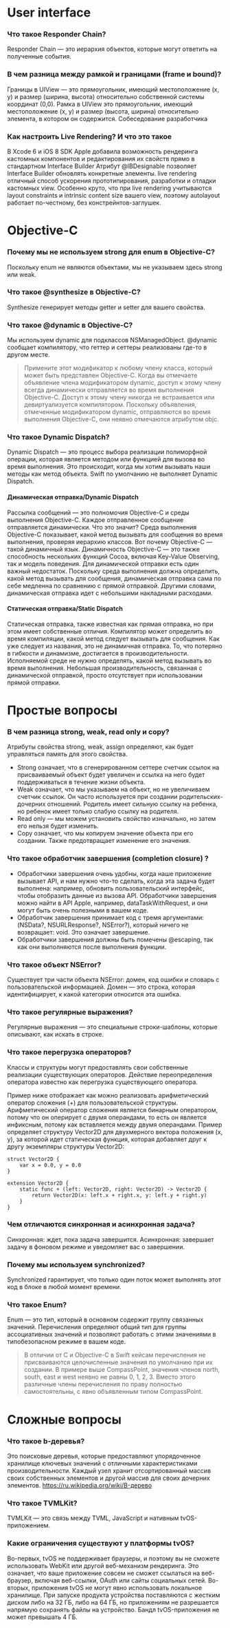 # User interface
### Что такое Responder Chain?
Responder Chain — это иерархия объектов, которые могут ответить на полученные события.

### В чем разница между рамкой и границами (frame и bound)?
Границы в UIView — это прямоугольник, имеющий местоположение (x, y) и размер (ширина, высота) относительно собственной системы координат (0,0).
Рамка в UIView это прямоугольник, имеющий местоположение (x, y) и размер (высота, ширина) относительно элемента, в котором он содержится.
Собеседование разработчика

### Как настроить Live Rendering? И что это такое
В Xcode 6 и iOS 8 SDK Apple добавила возможность рендеринга кастомных компонентов и редактирования их свойств прямо в стандартном Interface Builder 
Атрибут @IBDesignable позволяет Interface Builder обновлять конкретные элементы.
live rendering отличный способ ускорения прототипирования, разработки и отладки кастомных view. Особенно круто, что при live rendering учитываются layout constraints и intrinsic content size вашего view, поэтому autolayout работает по-честному, без констрейнтов-заглушек.

# Objective-C
### Почему мы не используем strong для enum в Objective-C?
Поскольку enum не являются объектами, мы не указываем здесь strong или weak.

### Что такое @synthesize в Objective-C?
Synthesize генерирует методы getter и setter для вашего свойства.

### Что такое @dynamic в Objective-C?
Мы используем dynamic для подклассов NSManagedObject. @dynamic сообщает компилятору, что геттер и сеттеры реализованы где-то в другом месте.

> Примените этот модификатор к любому члену класса, который может быть представлен Objective-C. Когда вы отмечаете объявление члена модификатором dynamic, доступ к этому члену всегда динамически отправляется во время выполнения Objective-C. Доступ к этому члену никогда не встраивается или девиртуализуется компилятором.
> Поскольку объявления, отмеченные модификатором dynamic, отправляются во время выполнения Objective-C, они неявно отмечаются атрибутом objc.

### Что такое Dynamic Dispatch?
Dynamic Dispatch — это процесс выбора реализации полиморфной операции, которая является методом или функцией для вызова во время выполнения. Это происходит, когда мы хотим вызывать наши методы как метод объекта. Swift по умолчанию не выполняет Dynamic Dispatch.

#### Динамическая отправка/Dynamic Dispatch
Рассылка сообщений — это полномочия Objective-C и среды выполнения Objective-C. Каждое отправленное сообщение отправляется динамически. Что это значит? Среда выполнения Objective-C показывает, какой метод вызывать для сообщения во время выполнения, проверяя иерархию классов. Вот почему Objective-C — такой динамичный язык. Динамичность Objective-C — это также способность нескольких функций Cocoa, включая Key-Value Observing, так и модель поведения.
Для динамической отправки есть один важный недостаток. Поскольку среда выполнения должна определить, какой метод вызывать для сообщения, динамическая отправка сама по себе медленна по сравнению с прямой отправкой. Другими словами, динамическая отправка идет с небольшими накладными расходами.

#### Статическая отправка/Static Dispatch
Статическая отправка, также известная как прямая отправка, но при этом имеет собственные отличия. Компилятор может определить во время компиляции, какой метод следует вызывать для сообщения. Как уже следует из названия, это не динамичная отправка. То, что потеряно в гибкости и динамизме, достигается в производительности.
Исполняемой среде не нужно определять, какой метод вызывать во время выполнения. Небольшая производительность, связанная с динамической отправкой, просто отсутствует при использовании прямой отправки.

# Простые вопросы

### В чем разница strong, weak, read only и copy?
Атрибуты свойства strong, weak, assign определяют, как будет управляться память для этого свойства.

- Strong означает, что в сгенерированном сеттере счетчик ссылок на присваиваемый объект будет увеличен и ссылка на него будет поддерживаться в течение жизни объекта.
- Weak означает, что мы указываем на объект, но не увеличиваем счетчик ссылок. Он часто используется при создании родительских-дочерних отношений. Родитель имеет сильную ссылку на ребенка, но ребенок имеет только слабую ссылку на родителя.
- Read only —  мы можем установить свойство изначально, но затем его нельзя будет изменить.
- Copy означает, что мы копируем значение объекта при его создании. Также предотвращает изменение его значения.

### Что такое обработчик завершения (completion closure) ?
- Обработчики завершения очень удобны, когда наше приложение вызывает API, и нам нужно что-то сделать, когда эта задача будет выполнена: например, обновить пользовательский интерфейс, чтобы отобразить данные из вызова API. Обработчики завершения можно найти в API Apple, например, dataTaskWithRequest, и они могут быть очень полезными в вашем коде.
- Обработчик завершения принимает код с тремя аргументами: (NSData?, NSURLResponse?, NSError?), который ничего не возвращает: void. Это означает завершение.
- Обработчики завершения должны быть помечены @escaping, так как они выполняются после выполнения функции.

### Что такое объект NSError?
Существует три части объекта NSError: домен, код ошибки и словарь с пользовательской информацией. Домен — это строка, которая идентифицирует, к какой категории относится эта ошибка.

### Что такое регулярные выражения?
Регулярные выражения — это специальные строки-шаблоны, которые описывают, как искать в строке.

### Что такое перегрузка операторов?
Классы и структуры могут предоставлять свои собственные реализации существующих операторов. Действие переопределения оператора известно как перегрузка существующего оператора.

Пример ниже отображает как можно реализовать арифметический оператор сложения (+) для пользовательской структуры. Арифметический оператор сложения является бинарным оператором, потому что он оперирует с двумя операндами, то есть он является инфиксным, потому как вставляется между двумя операндами.
Пример определяет структуру Vector2D для двухмерного вектора положения (x, y), за которой идет статическая функция, которая добавляет друг к другу экземпляры структуры Vector2D:

```
struct Vector2D {
    var x = 0.0, y = 0.0
}
 
extension Vector2D {
    static func + (left: Vector2D, right: Vector2D) -> Vector2D {
        return Vector2D(x: left.x + right.x, y: left.y + right.y)
    }
}
```


### Чем отличаются синхронная и асинхронная задача?
Синхронная: ждет, пока задача завершится. Асинхронная: завершает задачу в фоновом режиме и уведомляет вас о завершении.

### Почему мы используем synchronized?
Synchronized гарантирует, что только один поток может выполнять этот код в блоке в любой момент времени.

### Что такое Enum?
Enum — это тип, который в основном содержит группу связанных значений.
Перечисления определяют общий тип для группы ассоциативных значений и позволяют работать с этими значениями в типобезопасном режиме в вашем коде.
> В отличии от C и Objective-C в Swift кейсам перечисления не присваиваются целочисленные значения по умолчанию при их создании. В примере выше CompassPoint, значения членов north, south, east и west неявно не равны 0, 1, 2, 3. Вместо этого различные члены перечисления по праву полностью самостоятельны, с явно объявленным типом CompassPoint.

# Сложные вопросы

### Что такое b-деревья?
Это поисковые деревья, которые предоставляют упорядоченное хранилище ключевых значений с отличными характеристиками производительности. Каждый узел хранит отсортированный массив своих собственных элементов и другой массив для своих дочерних элементов.
https://ru.wikipedia.org/wiki/B-дерево

### Что такое TVMLKit?
TVMLKit — это связь между TVML, JavaScript и нативным tvOS-приложением.

### Какие ограничения существуют у платформы tvOS?
Во-первых, tvOS не поддерживает браузеры, и поэтому вы не сможете использовать WebKit или другой веб-механизм рендеринга. Это означает, что ваше приложение совсем не сможет ссылаться на веб-браузер, включая веб-ссылки, OAuth или сайты социальных сетей.
Во-вторых, приложения tvOS не могут явно использовать локальное хранилище. При запуске продукта устройства поставляются с жестким диском либо на 32 ГБ, либо на 64 ГБ, но приложениям не разрешается напрямую сохранять файлы на устройство.
Бандл tvOS-приложения  не может превышать 4 ГБ.
